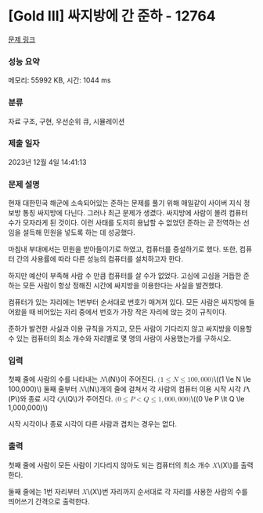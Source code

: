 # [Gold III] 싸지방에 간 준하 - 12764 

[문제 링크](https://www.acmicpc.net/problem/12764) 

### 성능 요약

메모리: 55992 KB, 시간: 1044 ms

### 분류

자료 구조, 구현, 우선순위 큐, 시뮬레이션

### 제출 일자

2023년 12월 4일 14:41:13

### 문제 설명

<p>현재 대한민국 해군에 소속되어있는 준하는 문제를 풀기 위해 매일같이 사이버 지식 정보방 통칭 싸지방에 다닌다. 그러나 최근 문제가 생겼다. 싸지방에 사람이 몰려 컴퓨터 수가 모자라게 된 것이다. 이런 사태를 도저히 용납할 수 없었던 준하는 곧 전역하는 선임을 설득해 민원을 넣도록 하는 데 성공했다.</p>

<p>마침내 부대에서는 민원을 받아들이기로 하였고, 컴퓨터를 증설하기로 했다. 또한, 컴퓨터 간의 사용률에 따라 다른 성능의 컴퓨터를 설치하고자 한다.</p>

<p>하지만 예산이 부족해 사람 수 만큼 컴퓨터를 살 수가 없었다. 고심에 고심을 거듭한 준하는 모든 사람이 항상 정해진 시간에 싸지방을 이용한다는 사실을 발견했다.</p>

<p>컴퓨터가 있는 자리에는 1번부터 순서대로 번호가 매겨져 있다. 모든 사람은 싸지방에 들어왔을 때 비어있는 자리 중에서 번호가 가장 작은 자리에 앉는 것이 규칙이다.</p>

<p>준하가 발견한 사실과 이용 규칙을 가지고, 모든 사람이 기다리지 않고 싸지방을 이용할 수 있는 컴퓨터의 최소 개수와 자리별로 몇 명의 사람이 사용했는가를 구하시오.</p>

### 입력 

 <p>첫째 줄에 사람의 수를 나타내는 <mjx-container class="MathJax" jax="CHTML" style="font-size: 99.9%; position: relative;"><mjx-math class="MJX-TEX" aria-hidden="true"><mjx-mi class="mjx-i"><mjx-c class="mjx-c1D441 TEX-I"></mjx-c></mjx-mi></mjx-math><mjx-assistive-mml unselectable="on" display="inline"><math xmlns="http://www.w3.org/1998/Math/MathML"><mi>N</mi></math></mjx-assistive-mml><span aria-hidden="true" class="no-mathjax mjx-copytext">\(N\)</span></mjx-container>이 주어진다. <mjx-container class="MathJax" jax="CHTML" style="font-size: 99.9%; position: relative;"><mjx-math class="MJX-TEX" aria-hidden="true"><mjx-mo class="mjx-n"><mjx-c class="mjx-c28"></mjx-c></mjx-mo><mjx-mn class="mjx-n"><mjx-c class="mjx-c31"></mjx-c></mjx-mn><mjx-mo class="mjx-n" space="4"><mjx-c class="mjx-c2264"></mjx-c></mjx-mo><mjx-mi class="mjx-i" space="4"><mjx-c class="mjx-c1D441 TEX-I"></mjx-c></mjx-mi><mjx-mo class="mjx-n" space="4"><mjx-c class="mjx-c2264"></mjx-c></mjx-mo><mjx-mn class="mjx-n" space="4"><mjx-c class="mjx-c31"></mjx-c><mjx-c class="mjx-c30"></mjx-c><mjx-c class="mjx-c30"></mjx-c></mjx-mn><mjx-mo class="mjx-n"><mjx-c class="mjx-c2C"></mjx-c></mjx-mo><mjx-mn class="mjx-n" space="2"><mjx-c class="mjx-c30"></mjx-c><mjx-c class="mjx-c30"></mjx-c><mjx-c class="mjx-c30"></mjx-c></mjx-mn><mjx-mo class="mjx-n"><mjx-c class="mjx-c29"></mjx-c></mjx-mo></mjx-math><mjx-assistive-mml unselectable="on" display="inline"><math xmlns="http://www.w3.org/1998/Math/MathML"><mo stretchy="false">(</mo><mn>1</mn><mo>≤</mo><mi>N</mi><mo>≤</mo><mn>100</mn><mo>,</mo><mn>000</mn><mo stretchy="false">)</mo></math></mjx-assistive-mml><span aria-hidden="true" class="no-mathjax mjx-copytext">\((1 \le N \le 100,000)\)</span></mjx-container> 둘째 줄부터 <mjx-container class="MathJax" jax="CHTML" style="font-size: 99.9%; position: relative;"><mjx-math class="MJX-TEX" aria-hidden="true"><mjx-mi class="mjx-i"><mjx-c class="mjx-c1D441 TEX-I"></mjx-c></mjx-mi></mjx-math><mjx-assistive-mml unselectable="on" display="inline"><math xmlns="http://www.w3.org/1998/Math/MathML"><mi>N</mi></math></mjx-assistive-mml><span aria-hidden="true" class="no-mathjax mjx-copytext">\(N\)</span></mjx-container>개의 줄에 걸쳐서 각 사람의 컴퓨터 이용 시작 시각 <mjx-container class="MathJax" jax="CHTML" style="font-size: 99.9%; position: relative;"><mjx-math class="MJX-TEX" aria-hidden="true"><mjx-mi class="mjx-i"><mjx-c class="mjx-c1D443 TEX-I"></mjx-c></mjx-mi></mjx-math><mjx-assistive-mml unselectable="on" display="inline"><math xmlns="http://www.w3.org/1998/Math/MathML"><mi>P</mi></math></mjx-assistive-mml><span aria-hidden="true" class="no-mathjax mjx-copytext">\(P\)</span></mjx-container>와 종료 시각 <mjx-container class="MathJax" jax="CHTML" style="font-size: 99.9%; position: relative;"><mjx-math class="MJX-TEX" aria-hidden="true"><mjx-mi class="mjx-i"><mjx-c class="mjx-c1D444 TEX-I"></mjx-c></mjx-mi></mjx-math><mjx-assistive-mml unselectable="on" display="inline"><math xmlns="http://www.w3.org/1998/Math/MathML"><mi>Q</mi></math></mjx-assistive-mml><span aria-hidden="true" class="no-mathjax mjx-copytext">\(Q\)</span></mjx-container>가 주어진다. <mjx-container class="MathJax" jax="CHTML" style="font-size: 99.9%; position: relative;"><mjx-math class="MJX-TEX" aria-hidden="true"><mjx-mo class="mjx-n"><mjx-c class="mjx-c28"></mjx-c></mjx-mo><mjx-mn class="mjx-n"><mjx-c class="mjx-c30"></mjx-c></mjx-mn><mjx-mo class="mjx-n" space="4"><mjx-c class="mjx-c2264"></mjx-c></mjx-mo><mjx-mi class="mjx-i" space="4"><mjx-c class="mjx-c1D443 TEX-I"></mjx-c></mjx-mi><mjx-mo class="mjx-n" space="4"><mjx-c class="mjx-c3C"></mjx-c></mjx-mo><mjx-mi class="mjx-i" space="4"><mjx-c class="mjx-c1D444 TEX-I"></mjx-c></mjx-mi><mjx-mo class="mjx-n" space="4"><mjx-c class="mjx-c2264"></mjx-c></mjx-mo><mjx-mn class="mjx-n" space="4"><mjx-c class="mjx-c31"></mjx-c></mjx-mn><mjx-mo class="mjx-n"><mjx-c class="mjx-c2C"></mjx-c></mjx-mo><mjx-mn class="mjx-n" space="2"><mjx-c class="mjx-c30"></mjx-c><mjx-c class="mjx-c30"></mjx-c><mjx-c class="mjx-c30"></mjx-c></mjx-mn><mjx-mo class="mjx-n"><mjx-c class="mjx-c2C"></mjx-c></mjx-mo><mjx-mn class="mjx-n" space="2"><mjx-c class="mjx-c30"></mjx-c><mjx-c class="mjx-c30"></mjx-c><mjx-c class="mjx-c30"></mjx-c></mjx-mn><mjx-mo class="mjx-n"><mjx-c class="mjx-c29"></mjx-c></mjx-mo></mjx-math><mjx-assistive-mml unselectable="on" display="inline"><math xmlns="http://www.w3.org/1998/Math/MathML"><mo stretchy="false">(</mo><mn>0</mn><mo>≤</mo><mi>P</mi><mo><</mo><mi>Q</mi><mo>≤</mo><mn>1</mn><mo>,</mo><mn>000</mn><mo>,</mo><mn>000</mn><mo stretchy="false">)</mo></math></mjx-assistive-mml><span aria-hidden="true" class="no-mathjax mjx-copytext">\((0 \le P \lt Q \le 1,000,000)\)</span> </mjx-container></p>

<p>시작 시각이나 종료 시각이 다른 사람과 겹치는 경우는 없다.</p>

### 출력 

 <p>첫째 줄에 사람이 모든 사람이 기다리지 않아도 되는 컴퓨터의 최소 개수 <mjx-container class="MathJax" jax="CHTML" style="font-size: 99.9%; position: relative;"><mjx-math class="MJX-TEX" aria-hidden="true"><mjx-mi class="mjx-i"><mjx-c class="mjx-c1D44B TEX-I"></mjx-c></mjx-mi></mjx-math><mjx-assistive-mml unselectable="on" display="inline"><math xmlns="http://www.w3.org/1998/Math/MathML"><mi>X</mi></math></mjx-assistive-mml><span aria-hidden="true" class="no-mathjax mjx-copytext">\(X\)</span></mjx-container>를 출력한다.</p>

<p>둘째 줄에는 1번 자리부터 <mjx-container class="MathJax" jax="CHTML" style="font-size: 99.9%; position: relative;"><mjx-math class="MJX-TEX" aria-hidden="true"><mjx-mi class="mjx-i"><mjx-c class="mjx-c1D44B TEX-I"></mjx-c></mjx-mi></mjx-math><mjx-assistive-mml unselectable="on" display="inline"><math xmlns="http://www.w3.org/1998/Math/MathML"><mi>X</mi></math></mjx-assistive-mml><span aria-hidden="true" class="no-mathjax mjx-copytext">\(X\)</span></mjx-container>번 자리까지 순서대로 각 자리를 사용한 사람의 수를 띄어쓰기 간격으로 출력한다.</p>

